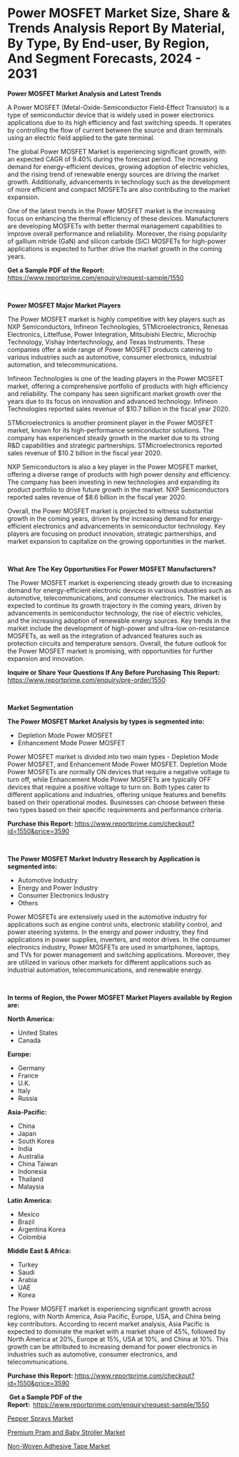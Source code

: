 <p><h1>Power MOSFET Market Size, Share & Trends Analysis Report By Material, By Type, By End-user, By Region, And Segment Forecasts, 2024 - 2031</h1></p><p><strong>Power MOSFET Market Analysis and Latest Trends</strong></p>
<p><p>A Power MOSFET (Metal-Oxide-Semiconductor Field-Effect Transistor) is a type of semiconductor device that is widely used in power electronics applications due to its high efficiency and fast switching speeds. It operates by controlling the flow of current between the source and drain terminals using an electric field applied to the gate terminal.</p><p>The global Power MOSFET Market is experiencing significant growth, with an expected CAGR of 9.40% during the forecast period. The increasing demand for energy-efficient devices, growing adoption of electric vehicles, and the rising trend of renewable energy sources are driving the market growth. Additionally, advancements in technology such as the development of more efficient and compact MOSFETs are also contributing to the market expansion.</p><p>One of the latest trends in the Power MOSFET market is the increasing focus on enhancing the thermal efficiency of these devices. Manufacturers are developing MOSFETs with better thermal management capabilities to improve overall performance and reliability. Moreover, the rising popularity of gallium nitride (GaN) and silicon carbide (SiC) MOSFETs for high-power applications is expected to further drive the market growth in the coming years.</p></p>
<p><strong>Get a Sample PDF of the Report:&nbsp;</strong> <a href="https://www.reportprime.com/enquiry/request-sample/1550">https://www.reportprime.com/enquiry/request-sample/1550</a></p>
<p>&nbsp;</p>
<p><strong>Power MOSFET Major Market Players</strong></p>
<p><p>The Power MOSFET market is highly competitive with key players such as NXP Semiconductors, Infineon Technologies, STMicroelectronics, Renesas Electronics, Littelfuse, Power Integration, Mitsubishi Electric, Microchip Technology, Vishay Intertechnology, and Texas Instruments. These companies offer a wide range of Power MOSFET products catering to various industries such as automotive, consumer electronics, industrial automation, and telecommunications.</p><p>Infineon Technologies is one of the leading players in the Power MOSFET market, offering a comprehensive portfolio of products with high efficiency and reliability. The company has seen significant market growth over the years due to its focus on innovation and advanced technology. Infineon Technologies reported sales revenue of $10.7 billion in the fiscal year 2020.</p><p>STMicroelectronics is another prominent player in the Power MOSFET market, known for its high-performance semiconductor solutions. The company has experienced steady growth in the market due to its strong R&D capabilities and strategic partnerships. STMicroelectronics reported sales revenue of $10.2 billion in the fiscal year 2020.</p><p>NXP Semiconductors is also a key player in the Power MOSFET market, offering a diverse range of products with high power density and efficiency. The company has been investing in new technologies and expanding its product portfolio to drive future growth in the market. NXP Semiconductors reported sales revenue of $8.6 billion in the fiscal year 2020.</p><p>Overall, the Power MOSFET market is projected to witness substantial growth in the coming years, driven by the increasing demand for energy-efficient electronics and advancements in semiconductor technology. Key players are focusing on product innovation, strategic partnerships, and market expansion to capitalize on the growing opportunities in the market.</p></p>
<p>&nbsp;</p>
<p><strong>What Are The Key Opportunities For Power MOSFET Manufacturers?</strong></p>
<p><p>The Power MOSFET market is experiencing steady growth due to increasing demand for energy-efficient electronic devices in various industries such as automotive, telecommunications, and consumer electronics. The market is expected to continue its growth trajectory in the coming years, driven by advancements in semiconductor technology, the rise of electric vehicles, and the increasing adoption of renewable energy sources. Key trends in the market include the development of high-power and ultra-low on-resistance MOSFETs, as well as the integration of advanced features such as protection circuits and temperature sensors. Overall, the future outlook for the Power MOSFET market is promising, with opportunities for further expansion and innovation.</p></p>
<p><strong>Inquire or Share Your Questions If Any Before Purchasing This Report:</strong> <a href="https://www.reportprime.com/enquiry/pre-order/1550">https://www.reportprime.com/enquiry/pre-order/1550</a></p>
<p>&nbsp;</p>
<p><strong>Market Segmentation</strong></p>
<p><strong>The Power MOSFET Market Analysis by types is segmented into:</strong></p>
<p><ul><li>Depletion Mode Power MOSFET</li><li>Enhancement Mode Power MOSFET</li></ul></p>
<p><p>Power MOSFET market is divided into two main types - Depletion Mode Power MOSFET, and Enhancement Mode Power MOSFET. Depletion Mode Power MOSFETs are normally ON devices that require a negative voltage to turn off, while Enhancement Mode Power MOSFETs are typically OFF devices that require a positive voltage to turn on. Both types cater to different applications and industries, offering unique features and benefits based on their operational modes. Businesses can choose between these two types based on their specific requirements and performance criteria.</p></p>
<p><strong>Purchase this Report:&nbsp;</strong><a href="https://www.reportprime.com/checkout?id=1550&price=3590">https://www.reportprime.com/checkout?id=1550&price=3590</a></p>
<p>&nbsp;</p>
<p><strong>The Power MOSFET Market Industry Research by Application is segmented into:</strong></p>
<p><ul><li>Automotive Industry</li><li>Energy and Power Industry</li><li>Consumer Electronics Industry</li><li>Others</li></ul></p>
<p><p>Power MOSFETs are extensively used in the automotive industry for applications such as engine control units, electronic stability control, and power steering systems. In the energy and power industry, they find applications in power supplies, inverters, and motor drives. In the consumer electronics industry, Power MOSFETs are used in smartphones, laptops, and TVs for power management and switching applications. Moreover, they are utilized in various other markets for different applications such as industrial automation, telecommunications, and renewable energy.</p></p>
<p>&nbsp;</p>
<p><strong>In terms of Region, the Power MOSFET Market Players available by Region are:</strong></p>
<p>
    <p> <strong> North America: </strong>
        <ul>
            <li>United States</li>
            <li>Canada</li>
        </ul>
        </p> 
    <p> <strong> Europe: </strong>
        <ul>
            <li>Germany</li>
            <li>France</li>
            <li>U.K.</li>
            <li>Italy</li>
            <li>Russia</li>
        </ul>
        </p> 
    <p> <strong> Asia-Pacific: </strong>
        <ul>
            <li>China</li>
            <li>Japan</li>
            <li>South Korea</li>
            <li>India</li>
            <li>Australia</li>
            <li>China Taiwan</li>
            <li>Indonesia</li>
            <li>Thailand</li>
            <li>Malaysia</li>
        </ul>
        </p> 
    <p> <strong> Latin America: </strong>
        <ul>
            <li>Mexico</li>
            <li>Brazil</li>
            <li>Argentina Korea</li>
            <li>Colombia</li>
        </ul>
        </p> 
    <p> <strong> Middle East & Africa: </strong>
        <ul>
            <li>Turkey</li>
            <li>Saudi</li>
            <li>Arabia</li>
            <li>UAE</li>
            <li>Korea</li>
        </ul>
    </p>
    </p>
<p><p>The Power MOSFET market is experiencing significant growth across regions, with North America, Asia Pacific, Europe, USA, and China being key contributors. According to recent market analysis, Asia Pacific is expected to dominate the market with a market share of 45%, followed by North America at 20%, Europe at 15%, USA at 10%, and China at 10%. This growth can be attributed to increasing demand for power electronics in industries such as automotive, consumer electronics, and telecommunications.</p></p>
<p><strong>Purchase this Report: </strong><a href="https://www.reportprime.com/checkout?id=1550&price=3590">https://www.reportprime.com/checkout?id=1550&price=3590</a></p>
<p>&nbsp;<strong>Get a Sample PDF of the Report:&nbsp;&nbsp;</strong><a href="https://www.reportprime.com/enquiry/request-sample/1550">https://www.reportprime.com/enquiry/request-sample/1550</a></p>
<p><strong></strong></p>
<p><p><a href="https://github.com/moyahfrancoestellec51j635wcx/Market-Research-Report-List-1/blob/main/pepper-sprays-market.md">Pepper Sprays Market</a></p><p><a href="https://github.com/lbird53714/Market-Research-Report-List-3/blob/main/premium-pram-and-baby-stroller-market.md">Premium Pram and Baby Stroller Market</a></p><p><a href="https://github.com/suaretopek9/Market-Research-Report-List-2/blob/main/non-woven-adhesive-tape-market.md">Non-Woven Adhesive Tape Market</a></p></p>